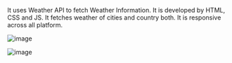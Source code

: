 It uses Weather API to fetch Weather Information.
It is developed by HTML, CSS and JS.
It fetches weather of cities and country both. It is responsive across all platform.

![image](https://github.com/user-attachments/assets/0767f881-738a-4478-8ebb-25fa38d6a6bd)

![image](https://github.com/user-attachments/assets/cd2254e7-2e67-4d41-8faf-f6cb9d6c02be)
